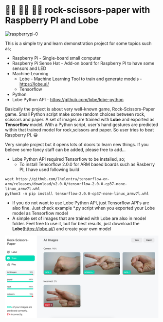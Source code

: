 # ✊🏻 ✌🏻 ✋🏻 rock-scissors-paper with Raspberry PI and Lobe 

![raspberrypi-0](https://user-images.githubusercontent.com/4550197/109418818-540f0000-79db-11eb-9772-edd4125776b7.gif)

This is a simple try and learn demonstration project for some topics such as;
- Raspberry Pi - Single-board small computer
- Raspberry Pi Sense Hat - Add-on board for Raspberry PI to have some sensors and LED
- Machine Learning
    - Lobe - Machine Learning Tool to train and generate models - https://lobe.ai/
    - Tensorflow
- Python
- Lobe Python API - https://github.com/lobe/lobe-python

Basically the project is about very well-known game, Rock-Scissors-Paper game. Small Python script make some random choices between rock, scissors and paper. A set of images are trained with **Lobe** and exported as **Tensorflow** model. With a Python script, user's hand gestures are predicted within that trained model for rock,scissors and paper. So user tries to beat Raspberry PI. 😀

Very simple project but it opens lots of doors to learn new things. If you believe some fancy staff can be added, please free to add...

- Lobe Python API required Tensorflow to be installed, so;
    - To install Tensorflow 2.0.0 for ARM based boards such as Rasberry PI, I have used following build
```
wget https://github.com/lhelontra/tensorflow-on-arm/releases/download/v2.0.0/tensorflow-2.0.0-cp37-none-linux_armv7l.whl
python3 -m pip install tensorflow-2.0.0-cp37-none-linux_armv7l.whl
```
- If you do not want to use Lobe Python API, just Tensorflow API's are also fine. Just check example *.py script when you exported your Lobe model as Tensorflow model
- A simple set of images that are trained with Lobe are also in model folder. Feel free to use it, but for best results, just download the **Lobe**(https://lobe.ai/) and create your own model

![Lobe](https://github.com/ardacetinkaya/rock-scissors-paper/blob/main/pictures/lobe-training.png)


